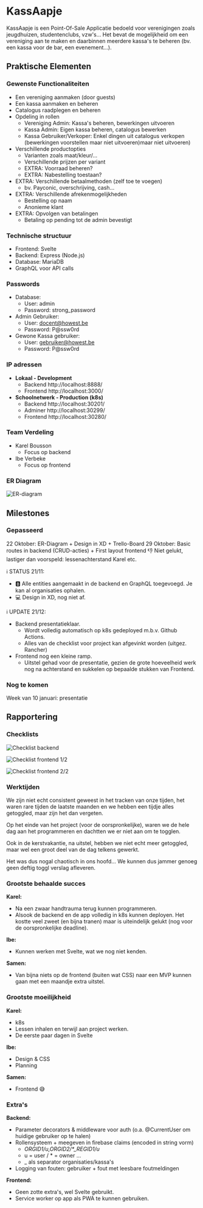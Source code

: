 # KassAapje

KassAapje is een Point-Of-Sale Applicatie bedoeld voor verenigingen zoals jeugdhuizen, studentenclubs, vzw's...
Het bevat de mogelijkheid om een vereniging aan te maken en daarbinnen meerdere kassa's te beheren (bv. een kassa voor de bar, een evenement...).

## Praktische Elementen
### Gewenste Functionaliteiten
* Een vereniging aanmaken (door guests)
* Een kassa aanmaken en beheren
* Catalogus raadplegen en beheren
* Opdeling in rollen
  * Vereniging Admin: Kassa's beheren, bewerkingen uitvoeren
  * Kassa Admin: Eigen kassa beheren, catalogus bewerken
  * Kassa Gebruiker/Verkoper: Enkel dingen uit catalogus verkopen (bewerkingen voorstellen maar niet uitvoeren)maar niet uitvoeren)
* Verschillende productopties
  * Varianten zoals maat/kleur/...
  * Verschillende prijzen per variant
  * EXTRA: Voorraad beheren?
  * EXTRA: Nabestelling toestaan?
* EXTRA: Verschillende betaalmethoden (zelf toe te voegen)
  * bv. Payconic, overschrijving, cash...
* EXTRA: Verschillende afrekenmogelijkheden
  * Bestelling op naam
  * Anonieme klant
* EXTRA: Opvolgen van betalingen
  * Betaling op pending tot de admin bevestigt

### Technische structuur
* Frontend: Svelte
* Backend: Express (Node.js)
* Database: MariaDB
* GraphQL voor API calls

### Passwords
* Database: 
  * User: admin
  * Password: strong_password
* Admin Gebruiker:
  * User: docent@howest.be
  * Password: P@ssw0rd
* Gewone Kassa gebruiker:
  * User: gebruiker@howest.be
  * Password: P@ssw0rd

### IP adressen
- **Lokaal - Development**
  - Backend http://localhost:8888/
  - Frontend http://localhost:3000/
- **Schoolnetwerk - Production (k8s)**
  - Backend http://localhost:30201/
  - Adminer http://localhost:30299/
  - Frontend http://localhost:30280/

### Team Verdeling
* Karel Bousson
  * Focus op backend 
* Ibe Verbeke
  * Focus op frontend

### ER Diagram
![ER-diagram](https://github.com/BoussonKarel/KassAapje/blob/main/documentation/img/KassAapje.drawio.png)

## Milestones
### Gepasseerd
22 Oktober: ER-Diagram + Design in XD + Trello-Board
29 Oktober: Basic routes in backend (CRUD-acties) + First layout frontend
👎 Niet gelukt, lastiger dan voorspeld: lessenachterstand Karel etc.

ℹ STATUS 21/11:
- 🅱 Alle entities aangemaakt in de backend en GraphQL toegevoegd. Je kan al organisaties ophalen.
- 💻 Design in XD, nog niet af.

ℹ UPDATE 21/12:
- Backend presentatieklaar.
  - Wordt volledig automatisch op k8s gedeployed m.b.v. Github Actions.
  - Alles van de checklist voor project kan afgevinkt worden (uitgez. Rancher)
- Frontend nog een kleine ramp.
  - Uitstel gehad voor de presentatie, gezien de grote hoeveelheid werk nog na achterstand en sukkelen op bepaalde stukken van Frontend.

### Nog te komen
Week van 10 januari: presentatie

## Rapportering
### Checklists
![Checklist backend](images/ac9e68f0e4d02267305ef2c6d4e7866a2cf1330151291d6fe182e4ebd520f807.png)

![Checklist frontend 1/2](images/9a4e744b8217625b14db2fea296686556ae405b8e9273c441e3282e837b32bd1.png)  


![Checklist frontend 2/2](images/5d0ae9a75b3cda3daf0f0e6015f18b170c2aac034869374e2358f7c8686899ef.png)

### Werktijden
We zijn niet echt consistent geweest in het tracken van onze tijden, het waren rare tijden de laatste maanden en we hebben een tijdje alles getoggled, maar zijn het dan vergeten.

Op het einde van het project (voor de oorspronkelijke), waren we de hele dag aan het programmeren en dachtten we er niet aan om te togglen.

Ook in de kerstvakantie, na uitstel, hebben we niet echt meer getoggled, maar wel een groot deel van de dag telkens gewerkt.

Het was dus nogal chaotisch in ons hoofd...
We kunnen dus jammer genoeg geen deftig toggl verslag afleveren.

### Grootste behaalde succes
**Karel:**
- Na een zwaar handtrauma terug kunnen programmeren.
- Alsook de backend en de app volledig in k8s kunnen deployen. Het kostte veel zweet (en bijna tranen) maar is uiteindelijk gelukt (nog voor de oorspronkelijke deadline).

**Ibe:**
- Kunnen werken met Svelte, wat we nog niet kenden.

**Samen:**
- Van bijna niets op de frontend (buiten wat CSS) naar een MVP kunnen gaan met een maandje extra uitstel.

### Grootste moeilijkheid
**Karel:**
- k8s
- Lessen inhalen en terwijl aan project werken.
- De eerste paar dagen in Svelte

**Ibe:**
- Design & CSS
- Planning

**Samen:**
- Frontend 😅

### Extra's
**Backend:**
- Parameter decorators & middleware voor auth (o.a. @CurrentUser om huidige gebruiker op te halen)
- Rollensysteem + meegeven in firebase claims (encoded in string vorm)
  - *ORGID1/u,ORGID2/\*_REGID1/u*
  - u = user / * = owner ...
  - _ als separator organisaties/kassa's
- Logging van fouten: gebruiker + fout met leesbare foutmeldingen


**Frontend:**
- Geen zotte extra's, wel Svelte gebruikt.
- Service worker op app als PWA te kunnen gebruiken.
